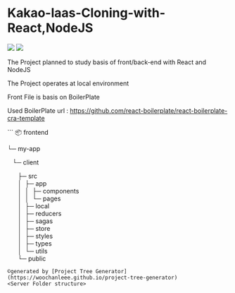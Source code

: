 # Kakao-laas-Cloning-with-React,NodeJS
<img src="https://img.shields.io/badge/React-61DAFB?style=for-the-badge&logo=React&logoColor=white"> <img src="https://img.shields.io/badge/NodeJs-339933?style=for-the-badge&logo=NodeJs&logoColor=white">

The Project planned to study basis of front/back-end with React and NodeJS 



The Project operates at local environment

Front File is basis on BoilerPlate 

Used BoilerPlate url : https://github.com/react-boilerplate/react-boilerplate-cra-template 

<Front Folder structure> 
```  
📦 frontend  
  
└─ my-app  
  
   └─ client   
  
      ├─ src       
      │  ├─ app          
      │  │  ├─ components             
      │  │  └─ pages                           
      │  ├─ local               
      │  ├─ reducers    
      │  ├─ sagas                 
      │  ├─ store    
      │  ├─ styles    
      │  ├─ types    
      │  └─ utils    
      └─ public    
```
©generated by [Project Tree Generator](https://woochanleee.github.io/project-tree-generator)
<Server Folder structure>
